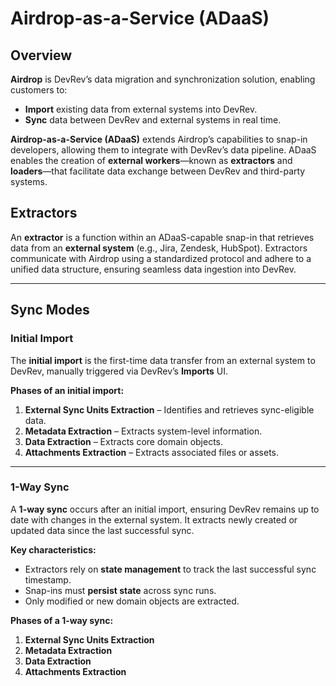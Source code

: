 # Airdrop-as-a-Service (ADaaS)  

## Overview  
**Airdrop** is DevRev’s data migration and synchronization solution, enabling customers to:  
- **Import** existing data from external systems into DevRev.   
- **Sync** data between DevRev and external systems in real time.  

**Airdrop-as-a-Service (ADaaS)** extends Airdrop’s capabilities to snap-in developers, allowing them to integrate with DevRev’s data pipeline. ADaaS enables the creation of **external workers**—known as **extractors** and **loaders**—that facilitate data exchange between DevRev and third-party systems.  

## Extractors  
An **extractor** is a function within an ADaaS-capable snap-in that retrieves data from an **external system** (e.g., Jira, Zendesk, HubSpot). Extractors communicate with Airdrop using a standardized protocol and adhere to a unified data structure, ensuring seamless data ingestion into DevRev.  

---  

## Sync Modes  

### **Initial Import**  
The **initial import** is the first-time data transfer from an external system to DevRev, manually triggered via DevRev’s **Imports** UI.  

**Phases of an initial import:**  
1. **External Sync Units Extraction** – Identifies and retrieves sync-eligible data.  
2. **Metadata Extraction** – Extracts system-level information.  
3. **Data Extraction** – Extracts core domain objects.  
4. **Attachments Extraction** – Extracts associated files or assets.  

---  

### **1-Way Sync**  
A **1-way sync** occurs after an initial import, ensuring DevRev remains up to date with changes in the external system. It extracts newly created or updated data since the last successful sync.  

**Key characteristics:**  
- Extractors rely on **state management** to track the last successful sync timestamp.  
- Snap-ins must **persist state** across sync runs.  
- Only modified or new domain objects are extracted.  

**Phases of a 1-way sync:**  
1. **External Sync Units Extraction**  
2. **Metadata Extraction**  
3. **Data Extraction**  
4. **Attachments Extraction**  
